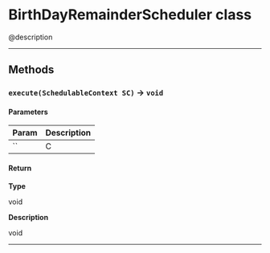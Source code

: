 # BirthDayRemainderScheduler class

@description

---
## Methods
### `execute(SchedulableContext SC)` → `void`
#### Parameters

| Param | Description |
| ----- | ----------- |
|`` | C |

#### Return

**Type**

void

**Description**

void

---

